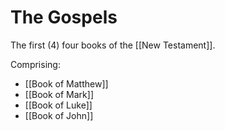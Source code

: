 # The Gospels
The first (4) four books of the [[New Testament]].

Comprising:
- [[Book of Matthew]]
- [[Book of Mark]]
- [[Book of Luke]]
- [[Book of John]]